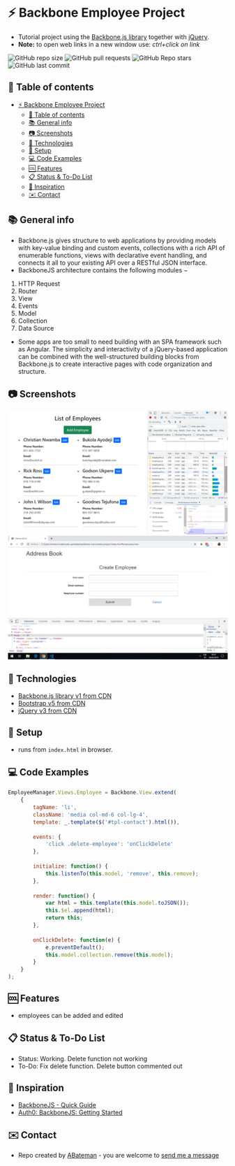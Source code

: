# :zap: Backbone Employee Project

* Tutorial project using the [Backbone.js library](https://backbonejs.org/#) together with [jQuery](https://code.jquery.com/).
* **Note:** to open web links in a new window use: _ctrl+click on link_

![GitHub repo size](https://img.shields.io/github/repo-size/AndrewJBateman/backbone-employee-project?style=plastic)
![GitHub pull requests](https://img.shields.io/github/issues-pr/AndrewJBateman/backbone-employee-project?style=plastic)
![GitHub Repo stars](https://img.shields.io/github/stars/AndrewJBateman/backbone-employee-project?style=plastic)
![GitHub last commit](https://img.shields.io/github/last-commit/AndrewJBateman/backbone-employee-project?style=plastic)

## :page_facing_up: Table of contents

* [:zap: Backbone Employee Project](#zap-backbone-employee-project)
	* [:page_facing_up: Table of contents](#page_facing_up-table-of-contents)
	* [:books: General info](#books-general-info)
	* [:camera: Screenshots](#camera-screenshots)
	* [:signal_strength: Technologies](#signal_strength-technologies)
	* [:floppy_disk: Setup](#floppy_disk-setup)
	* [:computer: Code Examples](#computer-code-examples)
	* [:cool: Features](#cool-features)
	* [:clipboard: Status & To-Do List](#clipboard-status--to-do-list)
	* [:clap: Inspiration](#clap-inspiration)
	* [:envelope: Contact](#envelope-contact)

## :books: General info

* Backbone.js gives structure to web applications by providing models with key-value binding and custom events, collections with a rich API of enumerable functions, views with declarative event handling, and connects it all to your existing API over a RESTful JSON interface.
* BackboneJS architecture contains the following modules −

1. HTTP Request
2. Router
3. View
4. Events
5. Model
6. Collection
7. Data Source

* Some apps are too small to need building with an SPA framework such as Angular. The simplicity and interactivity of a jQuery-based application can be combined with the well-structured building blocks from Backbone.js to create interactive pages with code organization and structure.

## :camera: Screenshots

![Example screenshot](./img/list.png)
![Example screenshot](./img/employeeCreate.png)

## :signal_strength: Technologies

* [Backbone.js library v1 from CDN](https://backbonejs.org/#)
* [Bootstrap v5 from CDN](https://getbootstrap.com/)
* [jQuery v3 from CDN](https://code.jquery.com/)

## :floppy_disk: Setup

* runs from `index.html` in browser.

## :computer: Code Examples

```javascript
EmployeeManager.Views.Employee = Backbone.View.extend(
	{
		tagName: 'li',
		className: 'media col-md-6 col-lg-4',
		template: _.template($('#tpl-contact').html()),

		events: {
			'click .delete-employee': 'onClickDelete'
		},

		initialize: function() {
			this.listenTo(this.model, 'remove', this.remove);
		},

		render: function() {
			var html = this.template(this.model.toJSON());
			this.$el.append(html);
			return this;
		},

		onClickDelete: function(e) {
			e.preventDefault();
			this.model.collection.remove(this.model);
		}
	}
);

```

## :cool: Features

* employees can be added and edited

## :clipboard: Status & To-Do List

* Status: Working. Delete function not working
* To-Do: Fix delete function. Delete button commented out

## :clap: Inspiration

* [BackboneJS - Quick Guide](https://www.tutorialspoint.com/backbonejs/backbonejs_quick_guide.htm)
* [Auth0: BackboneJS: Getting Started](https://auth0.com/blog/backbonejs-getting-started/#Understanding-Key-Concepts-in-BackboneJS)

## :envelope: Contact

* Repo created by [ABateman](https://www.andrewbateman.org) - you are welcome to [send me a message](https://andrewbateman.org/contact)
